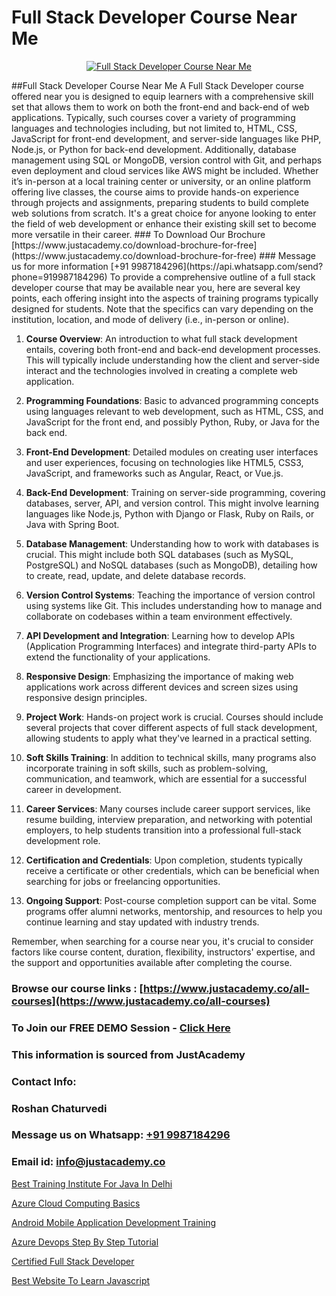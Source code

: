 # Full Stack Developer Course Near Me

<p align="center">
  <a href="https://justacademy.co/program-detail/full-stack-web-development">
    <img src="https://justacademy.co/storage2/program_images/1704700371.webp" alt="Full Stack Developer Course Near Me">
  </a>
</p>
##Full Stack Developer Course Near Me
A Full Stack Developer course offered near you is designed to equip learners with a comprehensive skill set that allows them to work on both the front-end and back-end of web applications. Typically, such courses cover a variety of programming languages and technologies including, but not limited to, HTML, CSS, JavaScript for front-end development, and server-side languages like PHP, Node.js, or Python for back-end development. Additionally, database management using SQL or MongoDB, version control with Git, and perhaps even deployment and cloud services like AWS might be included. Whether it’s in-person at a local training center or university, or an online platform offering live classes, the course aims to provide hands-on experience through projects and assignments, preparing students to build complete web solutions from scratch. It's a great choice for anyone looking to enter the field of web development or enhance their existing skill set to become more versatile in their career.
### To Download Our Brochure [https://www.justacademy.co/download-brochure-for-free](https://www.justacademy.co/download-brochure-for-free)
### Message us for more information [+91 9987184296](https://api.whatsapp.com/send?phone=919987184296)
To provide a comprehensive outline of a full stack developer course that may be available near you, here are several key points, each offering insight into the aspects of training programs typically designed for students. Note that the specifics can vary depending on the institution, location, and mode of delivery (i.e., in-person or online). 

1) **Course Overview**: An introduction to what full stack development entails, covering both front-end and back-end development processes. This will typically include understanding how the client and server-side interact and the technologies involved in creating a complete web application.

2) **Programming Foundations**: Basic to advanced programming concepts using languages relevant to web development, such as HTML, CSS, and JavaScript for the front end, and possibly Python, Ruby, or Java for the back end.

3) **Front-End Development**: Detailed modules on creating user interfaces and user experiences, focusing on technologies like HTML5, CSS3, JavaScript, and frameworks such as Angular, React, or Vue.js.

4) **Back-End Development**: Training on server-side programming, covering databases, server, API, and version control. This might involve learning languages like Node.js, Python with Django or Flask, Ruby on Rails, or Java with Spring Boot.

5) **Database Management**: Understanding how to work with databases is crucial. This might include both SQL databases (such as MySQL, PostgreSQL) and NoSQL databases (such as MongoDB), detailing how to create, read, update, and delete database records.

6) **Version Control Systems**: Teaching the importance of version control using systems like Git. This includes understanding how to manage and collaborate on codebases within a team environment effectively.

7) **API Development and Integration**: Learning how to develop APIs (Application Programming Interfaces) and integrate third-party APIs to extend the functionality of your applications.

8) **Responsive Design**: Emphasizing the importance of making web applications work across different devices and screen sizes using responsive design principles.

9) **Project Work**: Hands-on project work is crucial. Courses should include several projects that cover different aspects of full stack development, allowing students to apply what they've learned in a practical setting.

10) **Soft Skills Training**: In addition to technical skills, many programs also incorporate training in soft skills, such as problem-solving, communication, and teamwork, which are essential for a successful career in development.

11) **Career Services**: Many courses include career support services, like resume building, interview preparation, and networking with potential employers, to help students transition into a professional full-stack development role.

12) **Certification and Credentials**: Upon completion, students typically receive a certificate or other credentials, which can be beneficial when searching for jobs or freelancing opportunities.

13) **Ongoing Support**: Post-course completion support can be vital. Some programs offer alumni networks, mentorship, and resources to help you continue learning and stay updated with industry trends.

Remember, when searching for a course near you, it's crucial to consider factors like course content, duration, flexibility, instructors' expertise, and the support and opportunities available after completing the course.

### Browse our course links : [https://www.justacademy.co/all-courses](https://www.justacademy.co/all-courses) 
### To Join our FREE DEMO Session - [Click Here](https://www.justacademy.co/register-for-course-demo)


### This information is sourced from JustAcademy
### Contact Info:
### Roshan Chaturvedi
### Message us on Whatsapp: [+91 9987184296](https://api.whatsapp.com/send?phone=919987184296)
### Email id: [info@justacademy.co](mailto:info@justacademy.co)
                
[Best Training Institute For Java In Delhi](https://www.linkedin.com/pulse/best-training-institute-java-delhi-justacademy-london-jamqf?trackingId=2QXXdE9weagZyus9AqK1wg%3D%3D&lipi=urn%3Ali%3Apage%3Ad_flagship3_company_admin%3BosK2%2F2EMSuK0OJgUxbYcDg%3D%3D)

[Azure Cloud Computing Basics](https://www.linkedin.com/pulse/azure-cloud-computing-basics-justacademy-thane-x2pfc?trackingId=UBVN0g%2F4SEtFxkgE8pKBJA%3D%3D&lipi=urn%3Ali%3Apage%3Ad_flagship3_company_admin%3BzlEMqIgRRsubBoA3fmTvjQ%3D%3D)

[Android Mobile Application Development Training](https://medium.com/@pzade254/android-mobile-application-development-training-e891df5ca55e)

[Azure Devops Step By Step Tutorial](https://medium.com/@mistersumit961/azure-devops-step-by-step-tutorial-6c8c3cf34698)

[Certified Full Stack Developer](https://justacademyin.github.io/justacademy/certified-full-stack-developer)

[Best Website To Learn Javascript](https://justacademyin.github.io/Articles/Best-Website-To-Learn-Javascript)

